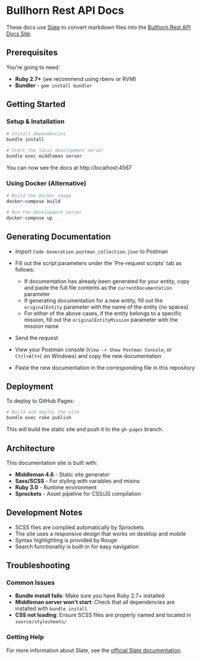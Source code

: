# Bullhorn Rest API Docs

These docs use [Slate](https://github.com/slatedocs/slate) to convert markdown files into the [Bullhorn Rest API Docs Site](http://bullhorn.github.io/rest-api-docs).

## Prerequisites

You're going to need:

- **Ruby 2.7+** (we recommend using rbenv or RVM)
- **Bundler** - `gem install bundler`

## Getting Started

### Setup & Installation

```bash
# Install dependencies
bundle install

# Start the local development server
bundle exec middleman server
```

You can now see the docs at http://localhost:4567

### Using Docker (Alternative)

```bash
# Build the Docker image
docker-compose build

# Run the development server
docker-compose up
```

## Generating Documentation

- Import `Code Generation.postman_collection.json` to Postman
- Fill out the script parameters under the 'Pre-request scripts' tab as follows:
    - If documentation has already been generated for your entity, copy and paste the full file contents as the `currentDocumentation` parameter
    - If generating documentation for a new entity, fill out the `originalEntity` parameter with the name of the entity (no spaces)
    - For either of the above cases, if the entity belongs to a specific mission, fill out the `originalEntityMission` parameter with the mission name

- Send the request
- View your Postman console (`View -> Show Postman Console`, or `Ctrl+Alt+C` on Windows) and copy the new documentation
- Paste the new documentation in the corresponding file in this repository

## Deployment

To deploy to GitHub Pages:

```bash
# Build and deploy the site
bundle exec rake publish
```

This will build the static site and push it to the `gh-pages` branch.

## Architecture

This documentation site is built with:

- **Middleman 4.6** - Static site generator
- **Sass/SCSS** - For styling with variables and mixins
- **Ruby 3.0** - Runtime environment
- **Sprockets** - Asset pipeline for CSS/JS compilation

## Development Notes

- SCSS files are compiled automatically by Sprockets
- The site uses a responsive design that works on desktop and mobile
- Syntax highlighting is provided by Rouge
- Search functionality is built-in for easy navigation

## Troubleshooting

### Common Issues

- **Bundle install fails**: Make sure you have Ruby 2.7+ installed
- **Middleman server won't start**: Check that all dependencies are installed with `bundle install`
- **CSS not loading**: Ensure SCSS files are properly named and located in `source/stylesheets/`

### Getting Help

For more information about Slate, see the [official Slate documentation](https://github.com/slatedocs/slate).

